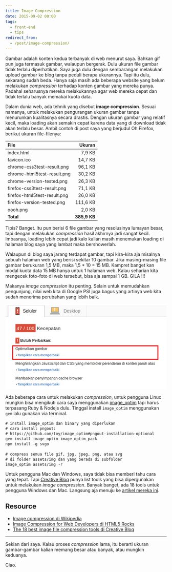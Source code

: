 ```yaml
---
title: Image Compression
date: 2015-09-02 00:00
tags:
  - front-end
  - tips
redirect_from:
  - /post/image-compression/
---
```


Gambar adalah konten kedua terbanyak di web menurut saya. Bahkan gif pun juga termasuk gambar, walaupun bergerak. Dulu ukuran file gambar tidak terlalu diperhatikan. Saya juga dulu dengan sembarangan melakukan upload gambar ke blog tanpa peduli berapa ukurannya. Tapi itu dulu, sekarang sudah beda. Hanya saja masih ada beberapa website yang belum melakukan *compression* terhadap konten gambar yang mereka punya. Padahal seharusnya mereka melakukannya agar web mereka cepat dan tidak terlalu banyak memakai kuota data.

Dalam dunia web, ada tehnik yang disebut **image compression**. Sesuai namanya, untuk melakukan pengurangan ukuran gambar tanpa menurunkan kualitasnya secara drastis. Dengan ukuran gambar yang relatif kecil, maka loading akan semakin cepat karena data yang di download tidak akan terlalu besar. Ambil contoh di post saya yang berjudul Oh Firefox, berikut ukuran file-filenya:

File | Ukuran
:---|---:
index.html | 7,9 KB
favicon.ico | 14,7 KB
chrome-css3test-result.png | 96,1 KB
chrome-html5test-result.png | 30,2 KB
chrome-version-tested.png | 26,3 KB
firefox-css3test-result.png | 71,1 KB
firefox-html5test-result.png | 26,0 KB
firefox-version-tested.png | 111,6 KB
oooh.png | 2,0 KB
**Total** | **385,9 KB**

Tipis? Banget. Itu pun berisi 6 file gambar yang resolusinya lumayan besar, tapi dengan melakukan *compression* hasil akhirnya jadi sangat kecil. Imbasnya, loading lebih cepat jadi kalo kalian masih menemukan loading di halaman blog saya yang lambat maka bershowerlah.

Walaupun di blog saya jarang terdapat gambar, tapi kira-kira aja misalnya sebuah halaman web yang berisi sekitar 10 gambar. Jika masing-masing file gambar berukuran 1,5 MB, maka 1,5 * 10 = 15 MB. Kampret banget kan modal kuota data 15 MB hanya untuk 1 halaman web. Kalau seharian kita mengecek foto-foto di web tersebut, bisa aja sampai 1 GB. GILA !!!

Makanya *image compression* itu penting. Selain untuk memudahkan pengunjung, nilai web kita di Google PSI juga bagus yang artinya web kita sudah menerima perubahan yang lebih baik.

![Pffftt](/assets/post-img/pffftt.webp)

Ada beberapa cara untuk melakukan *compression*, untuk pengguna Linux mungkin bisa mengikuti cara saya menggunakan [image_optim](https://github.com/toy/image_optim) tapi harus terpasang Ruby & Nodejs dulu. Tinggal install `image_optim` menggunakan `gem` lalu gunakan via terminal.

```
# install image_optim dan binary yang diperlukan
# cara install pngout:
# https://github.com/toy/image_optim#pngout-installation-optional
gem install image_optim image_optim_pack
npm install -g svgo

# compress semua file gif, jpg, jpeg, png, atau svg
# di folder assets/img dan yang berada di subfolder
image_optim assets/img -r
```

Untuk pengguna Mac dan Windows, saya tidak bisa memberi tahu cara yang tepat. Tapi [Creative Bloq](http://www.creativebloq.com/) punya list tools yang bisa dipergunakan untuk melakukan *image compression*. Banyak banget, ada 18 tools untuk pengguna Windows dan Mac. Langsung aja menuju ke [artikel mereka ini](http://www.creativebloq.com/design/image-compression-tools-1132865).

## Resource

- [Image compression di Wikipedia](https://en.wikipedia.org/wiki/Image_compression)
- [Image Compression for Web Developers di HTML5 Rocks](http://www.html5rocks.com/en/tutorials/speed/img-compression/)
- [The 18 best image file compression tools di Creative Bloq](http://www.creativebloq.com/design/image-compression-tools-1132865)

-----

Sekian dari saya. Kalau proses *compression* lama, itu berarti ukuran gambar-gambar kalian memang besar atau banyak, atau mungkin keduanya.

Ciao.
